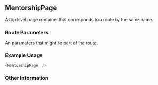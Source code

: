 ## MentorshipPage
A top level page container that corresponds to a route by the same name.

### Route Parameters
An paramaters that might be part of the route.

### Example Usage

```js
<MentorshipPage  />
```


### Other Information
